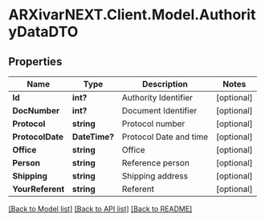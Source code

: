 # ARXivarNEXT.Client.Model.AuthorityDataDTO
## Properties

Name | Type | Description | Notes
------------ | ------------- | ------------- | -------------
**Id** | **int?** | Authority Identifier | [optional] 
**DocNumber** | **int?** | Document Identifier | [optional] 
**Protocol** | **string** | Protocol number | [optional] 
**ProtocolDate** | **DateTime?** | Protocol Date and time | [optional] 
**Office** | **string** | Office | [optional] 
**Person** | **string** | Reference person | [optional] 
**Shipping** | **string** | Shipping address | [optional] 
**YourReferent** | **string** | Referent | [optional] 

[[Back to Model list]](../README.md#documentation-for-models) [[Back to API list]](../README.md#documentation-for-api-endpoints) [[Back to README]](../README.md)

